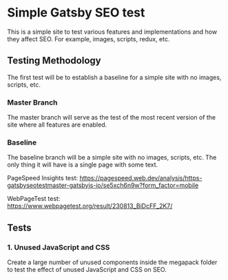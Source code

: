 # Simple Gatsby SEO test

This is a simple site to test various features and implementations and how they affect SEO. For example, images, scripts, redux, etc.

## Testing Methodology

The first test will be to establish a baseline for a simple site with no images, scripts, etc.

### Master Branch

The master branch will serve as the test of the most recent version of the site where all features are enabled.

### Baseline

The baseline branch will be a simple site with no images, scripts, etc. The only thing it will have is a single page with some text.

PageSpeed Insights test: https://pagespeed.web.dev/analysis/https-gatsbyseotestmaster-gatsbyjs-io/se5xch6n9w?form_factor=mobile

WebPageTest test: https://www.webpagetest.org/result/230813_BiDcFF_2K7/

## Tests

### 1. Unused JavaScript and CSS

Create a large number of unused components inside the megapack folder to test the effect of unused JavaScript and CSS on SEO.
